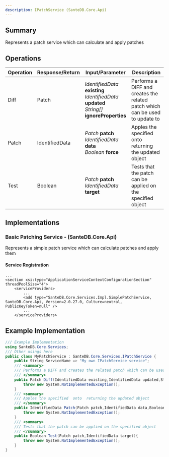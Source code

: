 ```yaml
---
description: IPatchService (SanteDB.Core.Api)
---
```


## Summary
Represents a patch service which can calculate and apply patches

## Operations

|Operation|Response/Return|Input/Parameter|Description|
|-|-|-|-|
|Diff|Patch|*IdentifiedData* **existing**<br/>*IdentifiedData* **updated**<br/>*String[]* **ignoreProperties**|Performs a DIFF and creates the related patch which can be used to update             to|
|Patch|IdentifiedData|*Patch* **patch**<br/>*IdentifiedData* **data**<br/>*Boolean* **force**|Apples the specified  onto  returning the updated object|
|Test|Boolean|*Patch* **patch**<br/>*IdentifiedData* **target**|Tests that the patch can be applied on the specified object|

## Implementations


### Basic Patching Service - (SanteDB.Core.Api)
Represents a simple patch service which can calculate patches and apply them

#### Service Registration
```markup
...
<section xsi:type="ApplicationServiceContextConfigurationSection" threadPoolSize="4">
	<serviceProviders>
		...
		<add type="SanteDB.Core.Services.Impl.SimplePatchService, SanteDB.Core.Api, Version=2.0.27.0, Culture=neutral, PublicKeyToken=null" />
		...
	</serviceProviders>
```
## Example Implementation
```csharp
/// Example Implementation
using SanteDB.Core.Services;
/// Other usings here
public class MyPatchService : SanteDB.Core.Services.IPatchService { 
	public String ServiceName => "My own IPatchService service";
	/// <summary>
	/// Performs a DIFF and creates the related patch which can be used to update             to
	/// </summary>
	public Patch Diff(IdentifiedData existing,IdentifiedData updated,String[] ignoreProperties){
		throw new System.NotImplementedException();
	}
	/// <summary>
	/// Apples the specified  onto  returning the updated object
	/// </summary>
	public IdentifiedData Patch(Patch patch,IdentifiedData data,Boolean force){
		throw new System.NotImplementedException();
	}
	/// <summary>
	/// Tests that the patch can be applied on the specified object
	/// </summary>
	public Boolean Test(Patch patch,IdentifiedData target){
		throw new System.NotImplementedException();
	}
}
```
